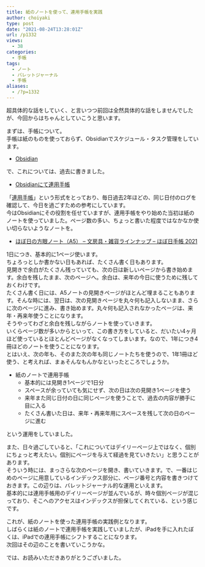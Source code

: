 ```yaml
---
title: 紙のノートを使って、連用手帳を実践
author: choiyaki
type: post
date: "2021-08-24T13:28:01Z"
url: /p1332
views:
  - 38
categories:
  - 手帳
tags:
  - ノート
  - バレットジャーナル
  - 手帳
aliases:
  - /?p=1332
---
```

超具体的な話をしていく、と言いつつ前回は全然具体的な話をしませんでしたが、今回からはちゃんとしていこうと思います。

まずは、手帳について。  
手帳は紙のものを使っておらず、Obsidianでスケジュール・タスク管理をしています。

  * [Obsidian][1]

で、これについては、過去に書きました。

  * [Obsidianにて連用手帳][2]

「[連用手帳][3]」という形式をとっており、毎日過去2年ほどの、同じ日付のログを確認して、今日を過ごすための参考にしています。  
今はObsidianにその役割を任せていますが、連用手帳をやり始めた当初は紙のノートを使っていました。ページ数の多い、ちょっと書いた程度ではなかなか使い切らないようなノートを。

  * [ほぼ日の方眼ノート（A5） &#8211; 文房具・雑貨ラインナップ &#8211; ほぼ日手帳 2021][4]

1日につき、基本的に1ページ使います。  
ちょろっとしか書かない日もあれば、たくさん書く日もあります。  
見開きで余白がたくさん残っていても、次の日は新しいページから書き始めます。余白を残したまま、次のページへ。余白は、来年の今日に使うために残しておくわけです。  
たくさん書く日には、A5ノートの見開きページがほとんど埋まることもあります。そんな時には、翌日は、次の見開きページを丸々何も記入しないまま、さらに次のページに進み、書き始めます。丸々何も記入されなかったページは、来年・再来年使うことになります。  
そうやってわざと余白を残しながらノートを使っていきます。  
いくらページ数が多いからといって、この書き方をしていると、だいたい4ヶ月ほど使っているとほとんどページがなくなってしまいます。なので、1年につき4冊ほどのノートを使うことになります。  
とはいえ、次の年も、そのまた次の年も同じノートたちを使うので、1年1冊ほど使う、と考えれば、まぁそんなもんかなといったところでしょうか。

  * 紙のノートで連用手帳 
      * 基本的には見開き1ページで1日分
      * スペースが余っていても気にせず、次の日は次の見開き1ページを使う
      * 来年また同じ日付の日に同じページを使うことで、過去の内容が勝手に目に入る
      * たくさん書いた日は、来年・再来年用にスペースを残して次の日のページに進む

という運用をしていました。

また、日々過ごしていると、「これについてはデイリーページ上ではなく、個別にちょっと考えたい。個別にページを与えて経過を見ていきたい」と思うことがあります。  
そういう時には、まっさらな次のページを開き、書いていきます。で、一番はじめのページに用意しているインデックス部分に、ページ番号と内容を書きつけておきます。この辺りは、バレットジャーナル的な運用といえます。  
基本的には連用手帳用のデイリーページが並んでいるが、時々個別ページが混じっており、そこへのアクセスはインデックスが担保してくれている、という感じです。

これが、紙のノートを使った連用手帳の実践例となります。  
しばらくは紙のノートで連用手帳を実践していましたが、iPadを手に入れたぼくは、iPadでの連用手帳にシフトすることになります。  
次回はその辺のことを書いていこうかな。

では、お読みいただきありがとうございました。

 [1]: https://obsidian.md/
 [2]: https://choiyaki.com/?p=1141
 [3]: https://publish.obsidian.md/choiyaki/Published/%E9%80%A3%E7%94%A8%E6%89%8B%E5%B8%B3
 [4]: https://www.1101.com/store/techo/ja/2021/pc/detail_toolstoys/tt_cb19_note/